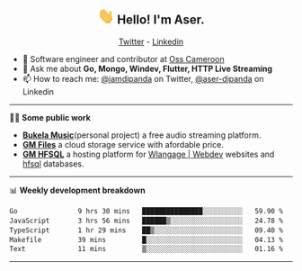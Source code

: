 <h2 align="center"> <img src="https://github.com/gabriel-TheCode/gabriel-TheCode/blob/master/gifs/Hi.gif" width="30px"> Hello! I'm Aser.</h2>
<p align="center">
  <a href="https://twitter.com/iamdipanda">Twitter</a> - 
  <a href="https://www.linkedin.com/in/aser-dipanda/">Linkedin</a>
</p>


- 🔭 Software engineer and contributor at [Oss Cameroon](https://github.com/osscameroon)
- 💬 Ask me about **Go, Mongo, Windev, Flutter, HTTP Live Streaming**
- 📫 How to reach me: [@iamdipanda](https://twitter.com/iamdipanda) on Twitter, [@aser-dipanda](https://www.linkedin.com/in/aser-dipanda/) on Linkedin

-------

👨‍💻 **Some public work**

- **[Bukela Music](https://music.bukela.co)**(personal project) a free audio streaming platform. 
- **[GM Files](https://gamesmania.io)** a cloud storage service with afordable price.
- **[GM HFSQL](https://gamesmania.io)** a hosting platform for [Wlangage | Webdev](https://pcsoft.fr/webdev/index.html) websites and [hfsql](https://pcsoft.fr/accueilpub/hfsql.htm) databases.
-------

📊 **Weekly development breakdown**

<!--START_SECTION:waka-->

```txt
Go               9 hrs 30 mins   ███████████████░░░░░░░░░░   59.90 %
JavaScript       3 hrs 56 mins   ██████▒░░░░░░░░░░░░░░░░░░   24.78 %
TypeScript       1 hr 29 mins    ██▒░░░░░░░░░░░░░░░░░░░░░░   09.40 %
Makefile         39 mins         █░░░░░░░░░░░░░░░░░░░░░░░░   04.13 %
Text             11 mins         ▒░░░░░░░░░░░░░░░░░░░░░░░░   01.16 %
```

<!--END_SECTION:waka-->

-------
